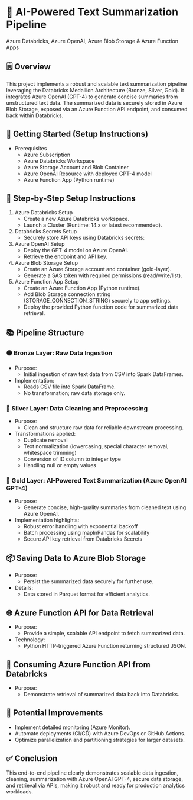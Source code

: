 # 📘 AI-Powered Text Summarization Pipeline
Azure Databricks, Azure OpenAI, Azure Blob Storage & Azure Function Apps

## 🗒️ Overview
This project implements a robust and scalable text summarization pipeline leveraging the Databricks Medallion Architecture (Bronze, Silver, Gold). It integrates Azure OpenAI (GPT-4) to generate concise summaries from unstructured text data. The summarized data is securely stored in Azure Blob Storage, exposed via an Azure Function API endpoint, and consumed back within Databricks.


## 🚀 Getting Started (Setup Instructions)
 - Prerequisites
   * Azure Subscription
   * Azure Databricks Workspace
   * Azure Storage Account and Blob Container
   * Azure OpenAI Resource with deployed GPT-4 model
   * Azure Function App (Python runtime)
## 🚀 Step-by-Step Setup Instructions
1. Azure Databricks Setup
   * Create a new Azure Databricks workspace.
   * Launch a Cluster (Runtime: 14.x or latest recommended).
2. Databricks Secrets Setup
   * Securely store API keys using Databricks secrets:
3. Azure OpenAI Setup
   * Deploy the GPT-4 model on Azure OpenAI.
   * Retrieve the endpoint and API key.
4. Azure Blob Storage Setup
   * Create an Azure Storage account and container (gold-layer).
   * Generate a SAS token with required permissions (read/write/list).
4. Azure Function App Setup
   * Create an Azure Function App (Python runtime).
   * Add Blob Storage connection string (STORAGE_CONNECTION_STRING) securely to app settings.
   * Deploy the provided Python function code for summarized data retrieval.

## 📚 Pipeline Structure
### 🟤 Bronze Layer: Raw Data Ingestion
 - Purpose:
   * Initial ingestion of raw text data from CSV into Spark DataFrames.
 - Implementation:
   * Reads CSV file into Spark DataFrame.
   * No transformation; raw data storage only.

### 🥈 Silver Layer: Data Cleaning and Preprocessing
 - Purpose:
   * Clean and structure raw data for reliable downstream processing.
 - Transformations applied:
   * Duplicate removal
   * Text normalization (lowercasing, special character removal, whitespace trimming)
   * Conversion of ID column to integer type
   * Handling null or empty values

### 🥇 Gold Layer: AI-Powered Text Summarization (Azure OpenAI GPT-4)
 - Purpose:
   * Generate concise, high-quality summaries from cleaned text using Azure OpenAI.
 - Implementation highlights:
   * Robust error handling with exponential backoff
   * Batch processing using mapInPandas for scalability
   * Secure API key retrieval from Databricks Secrets

## 📦 Saving Data to Azure Blob Storage
 - Purpose:
   * Persist the summarized data securely for further use.
 - Details:
   * Data stored in Parquet format for efficient analytics.

## 🌐 Azure Function API for Data Retrieval
 - Purpose:
   * Provide a simple, scalable API endpoint to fetch summarized data.
 - Technology:
   * Python HTTP-triggered Azure Function returning structured JSON.
## 🔄 Consuming Azure Function API from Databricks
 - Purpose:
   * Demonstrate retrieval of summarized data back into Databricks.
## 🚧 Potential Improvements
 - Implement detailed monitoring (Azure Monitor).
 - Automate deployments (CI/CD) with Azure DevOps or GitHub Actions.
 - Optimize parallelization and partitioning strategies for larger datasets.
## ✅ Conclusion
This end-to-end pipeline clearly demonstrates scalable data ingestion, cleaning, summarization with Azure OpenAI GPT-4, secure data storage, and retrieval via APIs, making it robust and ready for production analytics workloads.
